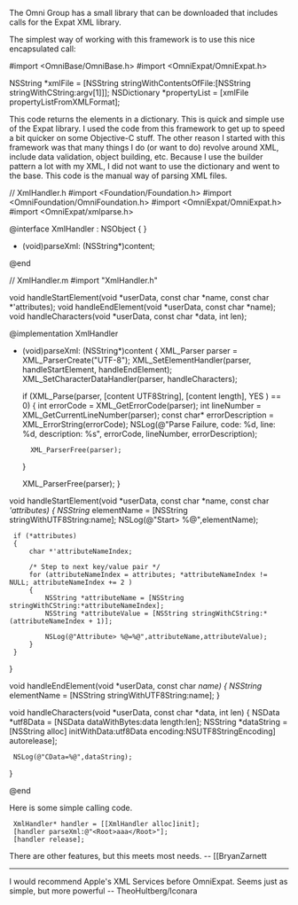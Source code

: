 The Omni Group has a small library that can be downloaded that includes calls for the Expat XML library. 

The simplest way of working with this framework is to use this nice encapsulated call:

  #import <OmniBase/OmniBase.h>
  #import <OmniExpat/OmniExpat.h>
 
  NSString *xmlFile = [NSString stringWithContentsOfFile:[NSString stringWithCString:argv[1]]];
  NSDictionary *propertyList = [xmlFile propertyListFromXMLFormat];

This code returns the elements in a dictionary. This is quick and simple use of the Expat library. I used the code from this framework to get up to speed a bit quicker on some Objective-C stuff. The other reason I started with this framework was that many things I do (or want to do) revolve around XML, include data validation, object building, etc. Because I use the builder pattern a lot with my XML, I did not want to use the dictionary and went to the base. This code is the manual way of parsing XML files.

 // XmlHandler.h
 #import <Foundation/Foundation.h>
 #import <OmniFoundation/OmniFoundation.h>
 #import <OmniExpat/OmniExpat.h>
 #import <OmniExpat/xmlparse.h>
 
 @interface XmlHandler : NSObject 
 {
 }
 
 - (void)parseXml: (NSString*)content;
 
 @end
 
 
 // XmlHandler.m
 #import "XmlHandler.h"
 
 void handleStartElement(void *userData, const char *name, const char *'attributes);
 void handleEndElement(void *userData, const char *name);
 void handleCharacters(void *userData, const char *data, int len);
 
 
 @implementation XmlHandler
 
 - (void)parseXml: (NSString*)content
 {
     XML_Parser parser = XML_ParserCreate("UTF-8");
     XML_SetElementHandler(parser, handleStartElement, handleEndElement);
     XML_SetCharacterDataHandler(parser, handleCharacters);
     
     if (XML_Parse(parser, [content UTF8String], [content length], YES ) == 0)
     {
         int errorCode = XML_GetErrorCode(parser);
         int lineNumber = XML_GetCurrentLineNumber(parser);
         const char* errorDescription = XML_ErrorString(errorCode);
         NSLog(@"Parse Failure, code: %d, line: %d, description: %s", errorCode, lineNumber, errorDescription);
         
         XML_ParserFree(parser);
     }
     
     XML_ParserFree(parser);
 }
 
 void handleStartElement(void *userData, const char *name, const char *'attributes)
 {
     NSString* elementName = [NSString stringWithUTF8String:name];
     NSLog(@"Start> %@",elementName);
     
     if (*attributes) 
     {
         char *'attributeNameIndex;
         
         /* Step to next key/value pair */
         for (attributeNameIndex = attributes; *attributeNameIndex != NULL; attributeNameIndex += 2 )        
         {
             NSString *attributeName = [NSString stringWithCString:*attributeNameIndex];
             NSString *attributeValue = [NSString stringWithCString:*(attributeNameIndex + 1)];
             
             NSLog(@"Attribute> %@=%@",attributeName,attributeValue);
         }
     }
 }
 
 void handleEndElement(void *userData, const char *name)
 {
     NSString* elementName = [NSString stringWithUTF8String:name];
 }
 
 void handleCharacters(void *userData, const char *data, int len)
 {
     NSData *utf8Data = [NSData dataWithBytes:data length:len];
     NSString *dataString = [NSString alloc] initWithData:utf8Data encoding:NSUTF8StringEncoding] autorelease];
     
     NSLog(@"CData=%@",dataString);
 }
 
 @end

Here is some simple calling code.

     XmlHandler* handler = [[XmlHandler alloc]init];
     [handler parseXml:@"<Root>aaa</Root>"];
     [handler release];



There are other features, but this meets most needs.
-- [[BryanZarnett


----
I would recommend Apple's XML Services before OmniExpat. Seems just as simple, but more powerful -- TheoHultberg/Iconara
